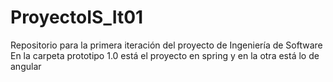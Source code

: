 # ProyectoIS_It01
Repositorio para la primera iteración del proyecto de Ingeniería de Software
En la carpeta prototipo 1.0 está el proyecto en spring y en la otra está lo de angular
